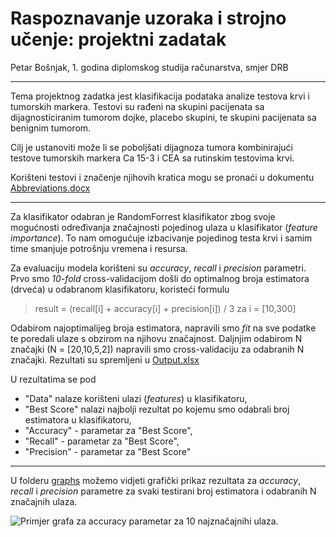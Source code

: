 Raspoznavanje uzoraka i strojno učenje: projektni zadatak
=========================================================

Petar Bošnjak, 1. godina diplomskog studija računarstva, smjer DRB


----------
Tema projektnog zadatka jest klasifikacija podataka analize testova krvi i tumorskih markera. Testovi su rađeni na skupini pacijenata sa dijagnosticiranim tumorom dojke, placebo skupini, te skupini pacijenata sa benignim tumorom. 

Cilj je ustanoviti može li se poboljšati dijagnoza tumora kombinirajući testove tumorskih markera Ca 15-3 i CEA sa rutinskim testovima krvi. 

Korišteni testovi i značenje njihovih kratica mogu se pronaći u dokumentu [Abbreviations.docx](https://gitlab.com/PBosnjak/RUSU_projekt/blob/master/Pisani_dio/Abbreviations.docx)


----------
Za klasifikator odabran je RandomForrest klasifikator zbog svoje mogućnosti određivanja značajnosti pojedinog ulaza u klasifikator (*feature importance*). To nam omogućuje izbacivanje pojedinog testa krvi i samim time smanjuje potrošnju vremena i resursa. 

Za evaluaciju modela korišteni su *accuracy*, *recall* i *precision* parametri.
Prvo smo *10-fold* cross-validacijom došli do optimalnog broja estimatora (drveća) u odabranom klasifikatoru, koristeći formulu 

> result = (recall[i] + accuracy[i] + precision[i]) / 3 za i = [10,300]


Odabirom najoptimalijeg broja estimatora, napravili smo *fit* na sve podatke te poredali ulaze s obzirom na njihovu značajnost. Daljnjim odabirom N značajki (N = [20,10,5,2]) napravili smo cross-validaciju za odabranih N značajki.
Rezultati su spremljeni u [Output.xlsx](https://gitlab.com/PBosnjak/RUSU_projekt/blob/master/Prezentacija/Output.xlsx)

U rezultatima se pod 

 - "Data" nalaze korišteni ulazi (*features*) u klasifikatoru, 
 - "Best Score" nalazi najbolji rezultat po kojemu smo odabrali broj estimatora u klasifikatoru,
 - "Accuracy" - parametar za "Best Score",
 - "Recall" - parametar za "Best Score",
 - "Precision" - parametar za "Best Score"

----------
U folderu [graphs](https://gitlab.com/PBosnjak/RUSU_projekt/tree/master/Prezentacija/graphs) možemo vidjeti grafički prikaz rezultata za *accuracy*, *recall* i *precision* parametre za svaki testirani broj estimatora i odabranih N značajnih ulaza.

![Primjer grafa za accuracy parametar za 10 najznačajnihi ulaza.](https://gitlab.com/PBosnjak/RUSU_projekt/raw/master/Prezentacija/graphs/10_accuracy.png)